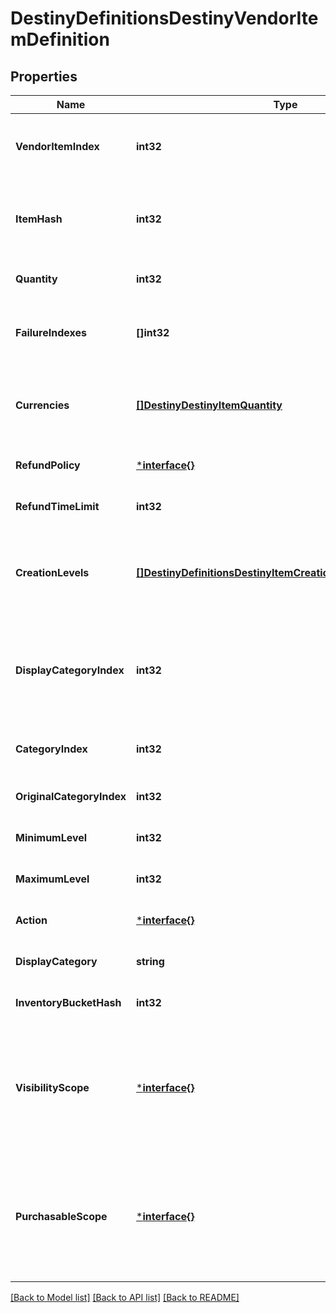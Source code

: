 # DestinyDefinitionsDestinyVendorItemDefinition

## Properties
Name | Type | Description | Notes
------------ | ------------- | ------------- | -------------
**VendorItemIndex** | **int32** | The index into the DestinyVendorDefinition.saleList. This is what we use to refer to items being sold throughout live and definition data. | [optional] [default to null]
**ItemHash** | **int32** | The hash identifier of the item being sold (DestinyInventoryItemDefinition).  Note that a vendor can sell the same item in multiple ways, so don&#39;t assume that itemHash is a unique identifier for this entity. | [optional] [default to null]
**Quantity** | **int32** | The amount you will recieve of the item described in itemHash if you make the purchase. | [optional] [default to null]
**FailureIndexes** | **[]int32** | An list of indexes into the DestinyVendorDefinition.failureStrings array, indicating the possible failure strings that can be relevant for this item. | [optional] [default to null]
**Currencies** | [**[]DestinyDestinyItemQuantity**](Destiny.DestinyItemQuantity.md) | This is a pre-compiled aggregation of item value and priceOverrideList, so that we have one place to check for what the purchaser must pay for the item. Use this instead of trying to piece together the price separately. | [optional] [default to null]
**RefundPolicy** | [***interface{}**](interface{}.md) | If this item can be refunded, this is the policy for what will be refundd, how, and in what time period. | [optional] [default to null]
**RefundTimeLimit** | **int32** | The amount of time before refundability of the newly purchased item will expire. | [optional] [default to null]
**CreationLevels** | [**[]DestinyDefinitionsDestinyItemCreationEntryLevelDefinition**](Destiny.Definitions.DestinyItemCreationEntryLevelDefinition.md) | The Default level at which the item will spawn. Almost always driven by an adjusto these days. Ideally should be singular. It&#39;s a long story how this ended up as a list, but there is always either going to be 0:1 of these entities. | [optional] [default to null]
**DisplayCategoryIndex** | **int32** | This is an index specifically into the display category, as opposed to the server-side Categories (which do not need to match or pair with each other in any way: server side categories are really just structures for common validation. Display Category will let us more easily categorize items visually) | [optional] [default to null]
**CategoryIndex** | **int32** | The index into the DestinyVendorDefinition.categories array, so you can find the category associated with this item. | [optional] [default to null]
**OriginalCategoryIndex** | **int32** | Same as above, but for the original category indexes. | [optional] [default to null]
**MinimumLevel** | **int32** | The minimum character level at which this item is available for sale. | [optional] [default to null]
**MaximumLevel** | **int32** | The maximum character level at which this item is available for sale. | [optional] [default to null]
**Action** | [***interface{}**](interface{}.md) | The action to be performed when purchasing the item, if it&#39;s not just \&quot;buy\&quot;. | [optional] [default to null]
**DisplayCategory** | **string** | The string identifier for the category selling this item. | [optional] [default to null]
**InventoryBucketHash** | **int32** | The inventory bucket into which this item will be placed upon purchase. | [optional] [default to null]
**VisibilityScope** | [***interface{}**](interface{}.md) | The most restrictive scope that determines whether the item is available in the Vendor&#39;s inventory. See DestinyGatingScope&#39;s documentation for more information.  This can be determined by Unlock gating, or by whether or not the item has purchase level requirements (minimumLevel and maximumLevel properties). | [optional] [default to null]
**PurchasableScope** | [***interface{}**](interface{}.md) | Similar to visibilityScope, it represents the most restrictive scope that determines whether the item can be purchased. It will at least be as restrictive as visibilityScope, but could be more restrictive if the item has additional purchase requirements beyond whether it is merely visible or not.  See DestinyGatingScope&#39;s documentation for more information. | [optional] [default to null]

[[Back to Model list]](../README.md#documentation-for-models) [[Back to API list]](../README.md#documentation-for-api-endpoints) [[Back to README]](../README.md)


